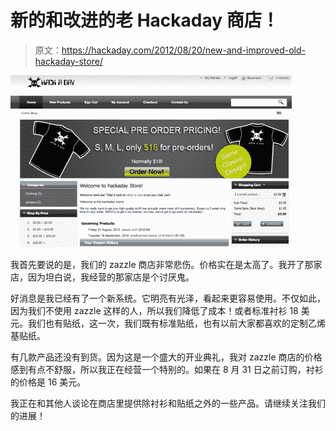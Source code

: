 # 新的和改进的老 Hackaday 商店！

> 原文：<https://hackaday.com/2012/08/20/new-and-improved-old-hackaday-store/>

![](img/19a6680cc0f1d12d3bf98fb1bde5012b.png "Screen Shot 2012-08-20 at 9.21.35 AM")

我首先要说的是，我们的 zazzle 商店非常悲伤。价格实在是太高了。我开了那家店，因为坦白说，我经营的那家店是个讨厌鬼。

好消息是我已经有了一个新系统。它明亮有光泽，看起来更容易使用。不仅如此，因为我们不使用 zazzle 这样的人，所以我们降低了成本！或者标准衬衫 18 美元。我们也有贴纸，这一次，我们既有标准贴纸，也有以前大家都喜欢的定制乙烯基贴纸。

有几款产品还没有到货。因为这是一个盛大的开业典礼，我对 zazzle 商店的价格感到有点不舒服，所以我正在经营一个特别的。如果在 8 月 31 日之前订购，衬衫的价格是 16 美元。

我正在和其他人谈论在商店里提供除衬衫和贴纸之外的一些产品。请继续关注我们的进展！